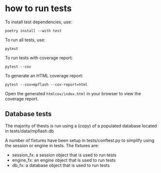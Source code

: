 # how to run tests

To install test dependencies, use:
```
poetry install --with test
```

To run all tests, use:
```
pytest
```

To run tests with coverage report:
```
pytest --cov
```

To generate an HTML coverage report:
```
pytest --cov=mpflash --cov-report=html
```
Open the generated `htmlcov/index.html` in your browser to view the coverage report.



Database tests
-----------------

The majority of thests is run using a (copy) of a populated database located in tests/data/mpflash.db

A number of fixtures have been setup in tests/conftest.py to simplify using the session or engine in tests. The fixtures are:
- session_fx: a session object that is used to run tests
- engine_fx: an engine object that is used to run tests
- db_fx: a database object that is used to run tests
  